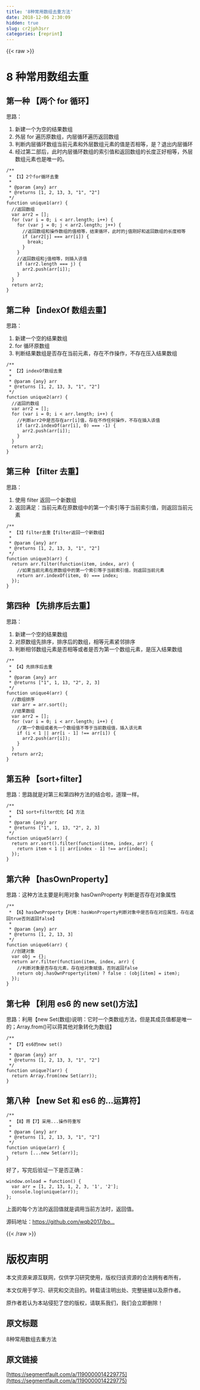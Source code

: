 ```yaml
---
title: '8种常用数组去重方法' 
date: 2018-12-06 2:30:09
hidden: true
slug: cr2jph3srr
categories: [reprint]
---
```


{{< raw >}}

                    
<h1 id="articleHeader0">8 种常用数组去重</h1>
<h2 id="articleHeader1">第一种 【两个 for 循环】</h2>
<p>思路：</p>
<ol>
<li>新建一个为空的结果数组</li>
<li>外层 for 遍历原数组，内层循环遍历返回数组</li>
<li>判断内层循环数组当前元素和外层数组元素的值是否相等，是？退出内层循环</li>
<li>经过第二部后，此时内层循环数组的索引值和返回数组的长度正好相等，外层数组元素也是唯一的。</li>
</ol>
<div class="widget-codetool" style="display:none;">
      <div class="widget-codetool--inner">
      <span class="selectCode code-tool" data-toggle="tooltip" data-placement="top" title="" data-original-title="全选"></span>
      <span type="button" class="copyCode code-tool" data-toggle="tooltip" data-placement="top" data-clipboard-text="/**
 * 【1】2个for循环去重
 *
 * @param {any} arr
 * @returns [1, 2, 13, 3, &quot;1&quot;, &quot;2&quot;]
 */
function unique1(arr) {
  //返回数组
  var arr2 = [];
  for (var i = 0; i < arr.length; i++) {
    for (var j = 0; j < arr2.length; j++) {
      //返回数组和操作数组的值相等，结束循环，此时的j值刚好和返回数组的长度相等
      if (arr2[j] === arr[i]) {
        break;
      }
    }
    //返回数组和j值相等，则插入该值
    if (arr2.length === j) {
      arr2.push(arr[i]);
    }
  }
  return arr2;
}" title="" data-original-title="复制"></span>
      <span type="button" class="saveToNote code-tool" data-toggle="tooltip" data-placement="top" title="" data-original-title="放进笔记"></span>
      </div>
      </div><pre class="javascript hljs"><code class="js"><span class="hljs-comment">/**
 * 【1】2个for循环去重
 *
 * @param {any} arr
 * @returns [1, 2, 13, 3, "1", "2"]
 */</span>
<span class="hljs-function"><span class="hljs-keyword">function</span> <span class="hljs-title">unique1</span>(<span class="hljs-params">arr</span>) </span>{
  <span class="hljs-comment">//返回数组</span>
  <span class="hljs-keyword">var</span> arr2 = [];
  <span class="hljs-keyword">for</span> (<span class="hljs-keyword">var</span> i = <span class="hljs-number">0</span>; i &lt; arr.length; i++) {
    <span class="hljs-keyword">for</span> (<span class="hljs-keyword">var</span> j = <span class="hljs-number">0</span>; j &lt; arr2.length; j++) {
      <span class="hljs-comment">//返回数组和操作数组的值相等，结束循环，此时的j值刚好和返回数组的长度相等</span>
      <span class="hljs-keyword">if</span> (arr2[j] === arr[i]) {
        <span class="hljs-keyword">break</span>;
      }
    }
    <span class="hljs-comment">//返回数组和j值相等，则插入该值</span>
    <span class="hljs-keyword">if</span> (arr2.length === j) {
      arr2.push(arr[i]);
    }
  }
  <span class="hljs-keyword">return</span> arr2;
}</code></pre>
<h2 id="articleHeader2">第二种 【indexOf 数组去重】</h2>
<p>思路：</p>
<ol>
<li>新建一个空的结果数组</li>
<li>for 循环原数组</li>
<li>判断结果数组是否存在当前元素，存在不作操作，不存在压入结果数组</li>
</ol>
<div class="widget-codetool" style="display:none;">
      <div class="widget-codetool--inner">
      <span class="selectCode code-tool" data-toggle="tooltip" data-placement="top" title="" data-original-title="全选"></span>
      <span type="button" class="copyCode code-tool" data-toggle="tooltip" data-placement="top" data-clipboard-text="/**
 * 【2】indexOf数组去重
 *
 * @param {any} arr
 * @returns [1, 2, 13, 3, &quot;1&quot;, &quot;2&quot;]
 */
function unique2(arr) {
  //返回的数组
  var arr2 = [];
  for (var i = 0; i < arr.length; i++) {
    //判断arr2中是否存在arr[i]值，存在不作任何操作，不存在插入该值
    if (arr2.indexOf(arr[i], 0) === -1) {
      arr2.push(arr[i]);
    }
  }
  return arr2;
}" title="" data-original-title="复制"></span>
      <span type="button" class="saveToNote code-tool" data-toggle="tooltip" data-placement="top" title="" data-original-title="放进笔记"></span>
      </div>
      </div><pre class="javascript hljs"><code class="js"><span class="hljs-comment">/**
 * 【2】indexOf数组去重
 *
 * @param {any} arr
 * @returns [1, 2, 13, 3, "1", "2"]
 */</span>
<span class="hljs-function"><span class="hljs-keyword">function</span> <span class="hljs-title">unique2</span>(<span class="hljs-params">arr</span>) </span>{
  <span class="hljs-comment">//返回的数组</span>
  <span class="hljs-keyword">var</span> arr2 = [];
  <span class="hljs-keyword">for</span> (<span class="hljs-keyword">var</span> i = <span class="hljs-number">0</span>; i &lt; arr.length; i++) {
    <span class="hljs-comment">//判断arr2中是否存在arr[i]值，存在不作任何操作，不存在插入该值</span>
    <span class="hljs-keyword">if</span> (arr2.indexOf(arr[i], <span class="hljs-number">0</span>) === <span class="hljs-number">-1</span>) {
      arr2.push(arr[i]);
    }
  }
  <span class="hljs-keyword">return</span> arr2;
}</code></pre>
<h2 id="articleHeader3">第三种 【filter 去重】</h2>
<p>思路：</p>
<ol>
<li>使用 filter 返回一个新数组</li>
<li>返回满足：当前元素在原数组中的第一个索引等于当前索引值，则返回当前元素</li>
</ol>
<div class="widget-codetool" style="display:none;">
      <div class="widget-codetool--inner">
      <span class="selectCode code-tool" data-toggle="tooltip" data-placement="top" title="" data-original-title="全选"></span>
      <span type="button" class="copyCode code-tool" data-toggle="tooltip" data-placement="top" data-clipboard-text="/**
 * 【3】filter去重【filter返回一个新数组】
 *
 * @param {any} arr
 * @returns [1, 2, 13, 3, &quot;1&quot;, &quot;2&quot;]
 */
function unique3(arr) {
  return arr.filter(function(item, index, arr) {
    //如果当前元素在原数组中的第一个索引等于当前索引值，则返回当前元素
    return arr.indexOf(item, 0) === index;
  });
}" title="" data-original-title="复制"></span>
      <span type="button" class="saveToNote code-tool" data-toggle="tooltip" data-placement="top" title="" data-original-title="放进笔记"></span>
      </div>
      </div><pre class="javascript hljs"><code class="js"><span class="hljs-comment">/**
 * 【3】filter去重【filter返回一个新数组】
 *
 * @param {any} arr
 * @returns [1, 2, 13, 3, "1", "2"]
 */</span>
<span class="hljs-function"><span class="hljs-keyword">function</span> <span class="hljs-title">unique3</span>(<span class="hljs-params">arr</span>) </span>{
  <span class="hljs-keyword">return</span> arr.filter(<span class="hljs-function"><span class="hljs-keyword">function</span>(<span class="hljs-params">item, index, arr</span>) </span>{
    <span class="hljs-comment">//如果当前元素在原数组中的第一个索引等于当前索引值，则返回当前元素</span>
    <span class="hljs-keyword">return</span> arr.indexOf(item, <span class="hljs-number">0</span>) === index;
  });
}</code></pre>
<h2 id="articleHeader4">第四种 【先排序后去重】</h2>
<p>思路：</p>
<ol>
<li>新建一个空的结果数组</li>
<li>对原数组先排序，排序后的数组，相等元素紧邻排序</li>
<li>判断相邻数组元素是否相等或者是否为第一个数组元素，是压入结果数组</li>
</ol>
<div class="widget-codetool" style="display:none;">
      <div class="widget-codetool--inner">
      <span class="selectCode code-tool" data-toggle="tooltip" data-placement="top" title="" data-original-title="全选"></span>
      <span type="button" class="copyCode code-tool" data-toggle="tooltip" data-placement="top" data-clipboard-text="/**
 * 【4】先排序后去重
 *
 * @param {any} arr
 * @returns [&quot;1&quot;, 1, 13, &quot;2&quot;, 2, 3]
 */
function unique4(arr) {
  //数组排序
  var arr = arr.sort();
  //结果数组
  var arr2 = [];
  for (var i = 0; i < arr.length; i++) {
    //第一个数组或者先一个数组值不等于当前数组值，插入该元素
    if (i < 1 || arr[i - 1] !== arr[i]) {
      arr2.push(arr[i]);
    }
  }
  return arr2;
}" title="" data-original-title="复制"></span>
      <span type="button" class="saveToNote code-tool" data-toggle="tooltip" data-placement="top" title="" data-original-title="放进笔记"></span>
      </div>
      </div><pre class="javascript hljs"><code class="js"><span class="hljs-comment">/**
 * 【4】先排序后去重
 *
 * @param {any} arr
 * @returns ["1", 1, 13, "2", 2, 3]
 */</span>
<span class="hljs-function"><span class="hljs-keyword">function</span> <span class="hljs-title">unique4</span>(<span class="hljs-params">arr</span>) </span>{
  <span class="hljs-comment">//数组排序</span>
  <span class="hljs-keyword">var</span> arr = arr.sort();
  <span class="hljs-comment">//结果数组</span>
  <span class="hljs-keyword">var</span> arr2 = [];
  <span class="hljs-keyword">for</span> (<span class="hljs-keyword">var</span> i = <span class="hljs-number">0</span>; i &lt; arr.length; i++) {
    <span class="hljs-comment">//第一个数组或者先一个数组值不等于当前数组值，插入该元素</span>
    <span class="hljs-keyword">if</span> (i &lt; <span class="hljs-number">1</span> || arr[i - <span class="hljs-number">1</span>] !== arr[i]) {
      arr2.push(arr[i]);
    }
  }
  <span class="hljs-keyword">return</span> arr2;
}</code></pre>
<h2 id="articleHeader5">第五种 【sort+filter】</h2>
<p>思路：思路就是对第三和第四种方法的结合啦，道理一样。</p>
<div class="widget-codetool" style="display:none;">
      <div class="widget-codetool--inner">
      <span class="selectCode code-tool" data-toggle="tooltip" data-placement="top" title="" data-original-title="全选"></span>
      <span type="button" class="copyCode code-tool" data-toggle="tooltip" data-placement="top" data-clipboard-text="/**
 * 【5】sort+filter优化【4】方法
 *
 * @param {any} arr
 * @returns [&quot;1&quot;, 1, 13, &quot;2&quot;, 2, 3]
 */
function unique5(arr) {
  return arr.sort().filter(function(item, index, arr) {
    return item < 1 || arr[index - 1] !== arr[index];
  });
}" title="" data-original-title="复制"></span>
      <span type="button" class="saveToNote code-tool" data-toggle="tooltip" data-placement="top" title="" data-original-title="放进笔记"></span>
      </div>
      </div><pre class="javascript hljs"><code class="js"><span class="hljs-comment">/**
 * 【5】sort+filter优化【4】方法
 *
 * @param {any} arr
 * @returns ["1", 1, 13, "2", 2, 3]
 */</span>
<span class="hljs-function"><span class="hljs-keyword">function</span> <span class="hljs-title">unique5</span>(<span class="hljs-params">arr</span>) </span>{
  <span class="hljs-keyword">return</span> arr.sort().filter(<span class="hljs-function"><span class="hljs-keyword">function</span>(<span class="hljs-params">item, index, arr</span>) </span>{
    <span class="hljs-keyword">return</span> item &lt; <span class="hljs-number">1</span> || arr[index - <span class="hljs-number">1</span>] !== arr[index];
  });
}</code></pre>
<h2 id="articleHeader6">第六种 【hasOwnProperty】</h2>
<p>思路：这种方法主要是利用对象 hasOwnProperty 判断是否存在对象属性</p>
<div class="widget-codetool" style="display:none;">
      <div class="widget-codetool--inner">
      <span class="selectCode code-tool" data-toggle="tooltip" data-placement="top" title="" data-original-title="全选"></span>
      <span type="button" class="copyCode code-tool" data-toggle="tooltip" data-placement="top" data-clipboard-text="/**
 * 【6】hasOwnProperty【利用：hasWonProperty判断对象中是否存在对应属性，存在返回true否则返回false】
 *
 * @param {any} arr
 * @returns [1, 2, 13, 3]
 */
function unique6(arr) {
  //创建对象
  var obj = {};
  return arr.filter(function(item, index, arr) {
    //判断对象是否存在元素，存在给对象赋值，否则返回false
    return obj.hasOwnProperty(item) ? false : (obj[item] = item);
  });
}" title="" data-original-title="复制"></span>
      <span type="button" class="saveToNote code-tool" data-toggle="tooltip" data-placement="top" title="" data-original-title="放进笔记"></span>
      </div>
      </div><pre class="javascript hljs"><code class="js"><span class="hljs-comment">/**
 * 【6】hasOwnProperty【利用：hasWonProperty判断对象中是否存在对应属性，存在返回true否则返回false】
 *
 * @param {any} arr
 * @returns [1, 2, 13, 3]
 */</span>
<span class="hljs-function"><span class="hljs-keyword">function</span> <span class="hljs-title">unique6</span>(<span class="hljs-params">arr</span>) </span>{
  <span class="hljs-comment">//创建对象</span>
  <span class="hljs-keyword">var</span> obj = {};
  <span class="hljs-keyword">return</span> arr.filter(<span class="hljs-function"><span class="hljs-keyword">function</span>(<span class="hljs-params">item, index, arr</span>) </span>{
    <span class="hljs-comment">//判断对象是否存在元素，存在给对象赋值，否则返回false</span>
    <span class="hljs-keyword">return</span> obj.hasOwnProperty(item) ? <span class="hljs-literal">false</span> : (obj[item] = item);
  });
}</code></pre>
<h2 id="articleHeader7">第七种 【利用 es6 的 new set()方法】</h2>
<p>思路：利用【new Set(数组)说明：它时一个类数组方法，但是其成员值都是唯一的；Array.from()可以蒋其他对象转化为数组】</p>
<div class="widget-codetool" style="display:none;">
      <div class="widget-codetool--inner">
      <span class="selectCode code-tool" data-toggle="tooltip" data-placement="top" title="" data-original-title="全选"></span>
      <span type="button" class="copyCode code-tool" data-toggle="tooltip" data-placement="top" data-clipboard-text="/**
 * 【7】es6的new set()
 *
 * @param {any} arr
 * @returns [1, 2, 13, 3, &quot;1&quot;, &quot;2&quot;]
 */
function unique7(arr) {
  return Array.from(new Set(arr));
}" title="" data-original-title="复制"></span>
      <span type="button" class="saveToNote code-tool" data-toggle="tooltip" data-placement="top" title="" data-original-title="放进笔记"></span>
      </div>
      </div><pre class="javascript hljs"><code class="js"><span class="hljs-comment">/**
 * 【7】es6的new set()
 *
 * @param {any} arr
 * @returns [1, 2, 13, 3, "1", "2"]
 */</span>
<span class="hljs-function"><span class="hljs-keyword">function</span> <span class="hljs-title">unique7</span>(<span class="hljs-params">arr</span>) </span>{
  <span class="hljs-keyword">return</span> <span class="hljs-built_in">Array</span>.from(<span class="hljs-keyword">new</span> <span class="hljs-built_in">Set</span>(arr));
}</code></pre>
<h2 id="articleHeader8">第八种 【new Set 和 es6 的...运算符】</h2>
<div class="widget-codetool" style="display:none;">
      <div class="widget-codetool--inner">
      <span class="selectCode code-tool" data-toggle="tooltip" data-placement="top" title="" data-original-title="全选"></span>
      <span type="button" class="copyCode code-tool" data-toggle="tooltip" data-placement="top" data-clipboard-text="/**
 * 【8】蒋【7】采用...操作符重写
 *
 * @param {any} arr
 * @returns [1, 2, 13, 3, &quot;1&quot;, &quot;2&quot;]
 */
function unique(arr) {
  return [...new Set(arr)];
}" title="" data-original-title="复制"></span>
      <span type="button" class="saveToNote code-tool" data-toggle="tooltip" data-placement="top" title="" data-original-title="放进笔记"></span>
      </div>
      </div><pre class="javascript hljs"><code class="js"><span class="hljs-comment">/**
 * 【8】蒋【7】采用...操作符重写
 *
 * @param {any} arr
 * @returns [1, 2, 13, 3, "1", "2"]
 */</span>
<span class="hljs-function"><span class="hljs-keyword">function</span> <span class="hljs-title">unique</span>(<span class="hljs-params">arr</span>) </span>{
  <span class="hljs-keyword">return</span> [...new <span class="hljs-built_in">Set</span>(arr)];
}</code></pre>
<p>好了，写完后验证一下是否正确：</p>
<div class="widget-codetool" style="display:none;">
      <div class="widget-codetool--inner">
      <span class="selectCode code-tool" data-toggle="tooltip" data-placement="top" title="" data-original-title="全选"></span>
      <span type="button" class="copyCode code-tool" data-toggle="tooltip" data-placement="top" data-clipboard-text="window.onload = function() {
  var arr = [1, 2, 13, 1, 2, 3, '1', '2'];
  console.log(unique(arr));
};" title="" data-original-title="复制"></span>
      <span type="button" class="saveToNote code-tool" data-toggle="tooltip" data-placement="top" title="" data-original-title="放进笔记"></span>
      </div>
      </div><pre class="javascript hljs"><code class="js"><span class="hljs-built_in">window</span>.onload = <span class="hljs-function"><span class="hljs-keyword">function</span>(<span class="hljs-params"></span>) </span>{
  <span class="hljs-keyword">var</span> arr = [<span class="hljs-number">1</span>, <span class="hljs-number">2</span>, <span class="hljs-number">13</span>, <span class="hljs-number">1</span>, <span class="hljs-number">2</span>, <span class="hljs-number">3</span>, <span class="hljs-string">'1'</span>, <span class="hljs-string">'2'</span>];
  <span class="hljs-built_in">console</span>.log(unique(arr));
};</code></pre>
<p>上面的每个方法的返回值就是调用当前方法时，返回值。</p>
<p>源码地址：<a href="https://github.com/wqb2017/book/blob/master/learn/js/unique.md" rel="nofollow noreferrer" target="_blank">https://github.com/wqb2017/bo...</a></p>

                
{{< /raw >}}

# 版权声明
本文资源来源互联网，仅供学习研究使用，版权归该资源的合法拥有者所有，

本文仅用于学习、研究和交流目的。转载请注明出处、完整链接以及原作者。

原作者若认为本站侵犯了您的版权，请联系我们，我们会立即删除！

## 原文标题
8种常用数组去重方法

## 原文链接
[https://segmentfault.com/a/1190000014229775](https://segmentfault.com/a/1190000014229775)

